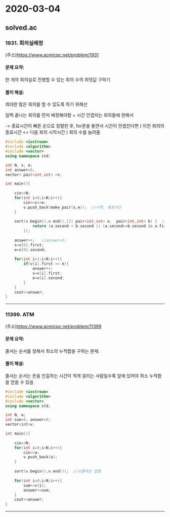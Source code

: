 # 2020-03-04

## solved.ac

### 1931. 회의실배정 
(주소)https://www.acmicpc.net/problem/1931


#### 문제 요약:

한 개의 회의실로 진행할 수 있는 회의 수의 최댓값 구하기

#### 풀이 해설:

최대한 많은 회의를 할 수 있도록 하기 위해선

일찍 끝나는 회의를 먼저 배정해야함 + 시간 안겹치는 회의들에 한해서

-> 종료시간이 빠른 순으로 정렬한 후, for문을 돌면서 시간이 안겹친다면 ( 이전 회의의 종료시간 <= 다음 회의 시작시간 ) 회의 수를 늘려줌


```c++
#include <iostream>
#include <algorithm>
#include <vector>
using namespace std;

int N, s, e;
int answer=0;
vector< pair<int,int> >v;

int main(){
    
    cin>>N;
    for(int i=0;i<N;i++){
        cin>>s>>e;
        v.push_back(make_pair(s,e));  //시작, 종료시간
    }
    
    sort(v.begin(),v.end(),[]( pair<int,int> a,  pair<int,int> b) {  //종료시간이 빠른 순으로 정렬
            return (a.second < b.second || (a.second==b.second && a.first<b.first));
        });
    
    answer++;   //answer=1;
    s=v[0].first;
    e=v[0].second;
    
    for(int i=1;i<N;i++){
        if(v[i].first >= e){
            answer++;
            s=v[i].first;
            e=v[i].second;
        }
    }
    cout<<answer;
}


```


---

### 11399. ATM
(주소)https://www.acmicpc.net/problem/11399


#### 문제 요약:

줄서는 순서를 정해서 최소의 누적합을 구하는 문제. 

#### 풀이 해설:


줄서는 순서는 돈을 인출하는 시간이 적게 걸리는 사람일수록 앞에 있어야 최소 누적합을 얻을 수 있음


```c++
#include <iostream>
#include <algorithm>
#include <vector>
using namespace std;

int N, a;
int sum=0, answer=0;
vector<int>v;

int main(){
    
    cin>>N;
    for(int i=0;i<N;i++){
        cin>>a;
        v.push_back(a);
    }
    
    sort(v.begin(),v.end());  //오름차순 정렬
    
    for(int i=0;i<N;i++){
        sum+=v[i];
        answer+=sum;
    }
    cout<<answer;
}

```


---
